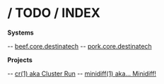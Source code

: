 # / TODO / INDEX

**Systems**

-- [beef.core.destinatech](/destinatech/todo/blob/main/systems/beef.md)
-- [pork.core.destinatech](/destinatech/todo/blob/main/systems/pork.md)

**Projects**

-- [cr(1) aka Cluster Run](/destinatech/todo/blob/main/projects/cr.md)
-- [minidiff(1) aka... Minidiff!](/destinatech/todo/blob/main/projects/cr.md)

<!--
vim: ts=2 sw=2 et fdm=marker :
-->
